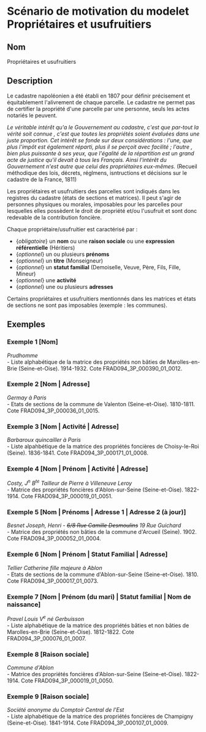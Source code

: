 # Scénario de motivation du modelet Propriétaires et usufruitiers

## Nom

Propriétaires et usufruitiers

## Description

Le cadastre napoléonien a été établi en 1807 pour définir précisement et équitablement l'alivrement de chaque parcelle. Le cadastre ne permet pas de certifier la propriété d'une parcelle par une personne, seuls les actes notariés le peuvent. 

<i>Le véritable intérêt qu'a le Gouvernement au cadastre, c'est que par-tout la vérité soit connue , c'est que toutes les propriétés soient évaluées dans une juste proportion. Cet intérêt se fonde sur deux considérations : l'une, que plus l'impôt est également réparti, plus il se perçoit avec facilité ; l'autre , bien plus puissante à ses yeux, que l'égalité de la répartition est un grand acte de justice qu'il devait à tous les Français. Ainsi l'intérêt du Gouvernement n'est autre que celui des propriétaires eux-mêmes.</i> (Recueil méthodique des lois, décrets, réglmens, isntructions et décisions sur le cadastre de la France, 1811)

Les propriétaires et usufruitiers des parcelles sont indiqués dans les registres  du cadastre (états de sections et matrices). Il peut s'agir de personnes physiques ou morales, imposables pour les parcelles pour lesquelles elles possèdent le droit de propriété et/ou l'usufruit et sont donc redevable de la contribution foncière.

Chaque propriétaire/usufruitier est caractérisé par :
* {*obligatoire*} un **nom** ou une **raison sociale** ou une **expression référentielle** (Héritiers)
* {*optionnel*} un ou plusieurs **prénoms**
* {*optionnel*} un **titre** (Monseigneur) 
* {*optionnel*} un **statut familial** (Demoiselle, Veuve, Père, Fils, Fille, Mineur)
* {*optionnel*} une **activité**
* {*optionnel*} une ou plusieurs **adresses**

Certains propriétaires et usufruitiers mentionnés dans les matrices et états de sections ne sont pas imposables (exemple : les communes).

## Exemples

### Exemple 1 [Nom]

<i>Prudhomme</i><br> - Liste alphabétique de la matrice des propriétés non bâties de Marolles-en-Brie (Seine-et-Oise). 1914-1932. Cote FRAD094_3P_000390_01_0012.

### Exemple 2 [Nom | Adresse]

<i>Germay à Paris</i><br> - Etats de sections de la commune de Valenton (Seine-et-Oise). 1810-1811. Cote FRAD094_3P_000036_01_0015.

### Exemple 3 [Nom | Activité | Adresse]

<i>Barbaroux quincailler à Paris</i><br> - Liste alpahbétique de la matrice des propriétés foncières de Choisy-le-Roi (Seine). 1836-1841. Cote FRAD094_3P_000171_01_0008.

### Exemple 4 [Nom | Prénom | Activité | Adresse]
<i>Costy, J<sup>n</sup> B<sup>te</sup> Tailleur de Pierre à Villeneuve Leroy</i><br> - Matrice des propriétés foncières d'Ablon-sur-Seine (Seine-et-Oise). 1822-1914. Cote FRAD094_3P_000019_01_0051.

### Exemple 5 [Nom | Prénoms | Adresse 1 | Adresse 2 (à jour)]

<i>Besnet Joseph, Henri - <strike>6/8 Rue Camille Desmoulins</strike> 19 Rue Guichard</i><br> - Matrice des propriétés non bâties de la commune d'Arcueil (Seine). 1902. Cote FRAD094_3P_000052_01_0004.

### Exemple 6 [Nom | Prénom | Statut Familial | Adresse]

<i>Tellier Catherine fille majeure à Ablon</i> <br> - Etats de sections de la commune d'Ablon-sur-Seine (Seine-et-Oise). 1810. Cote FRAD094_3P_000017_01_0073.

### Exemple 7 [Nom | Prénom (du mari) | Statut familial | Nom de naissance]

<i>Pravel Louis V<sup>e</sup> né Gerbuisson</i><br> - Liste alphabétique de la matrice des propriétés bâties et non bâties de Marolles-en-Brie (Seine-et-Oise). 1812-1822. Cote FRAD094_3P_000076_01_0007.

### Exemple 8 [Raison sociale]

<i>Commune d'Ablon</i><br> - Matrice des propriétés foncières d'Ablon-sur-Seine (Seine-et-Oise). 1822-1914. Cote FRAD094_3P_000019_01_0050.

### Exemple 9 [Raison sociale]

<i>Société anonyme du Comptoir Central de l'Est</i><br> - Liste alphabétique de la matrice des propriétés foncières de Champigny (Seine-et-Oise). 1841-1914. Cote FRAD094_3P_000107_01_0009.